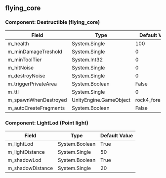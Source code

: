 ## flying_core

### Component: Destructible (flying_core)

|Field|Type|Default Value|
|-----|----|-------------|
|m_health|System.Single|100|
|m_minDamageTreshold|System.Single|0|
|m_minToolTier|System.Int32|0|
|m_hitNoise|System.Single|0|
|m_destroyNoise|System.Single|0|
|m_triggerPrivateArea|System.Boolean|False|
|m_ttl|System.Single|0|
|m_spawnWhenDestroyed|UnityEngine.GameObject|rock4_forest_frac|
|m_autoCreateFragments|System.Boolean|False|

### Component: LightLod (Point light)

|Field|Type|Default Value|
|-----|----|-------------|
|m_lightLod|System.Boolean|True|
|m_lightDistance|System.Single|50|
|m_shadowLod|System.Boolean|True|
|m_shadowDistance|System.Single|20|

